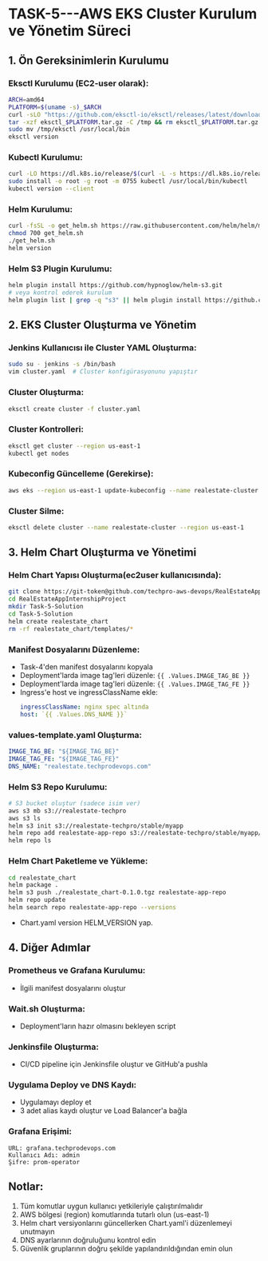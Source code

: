 # TASK-5---AWS EKS Cluster Kurulum ve Yönetim Süreci

## 1. Ön Gereksinimlerin Kurulumu

### Eksctl Kurulumu (EC2-user olarak):
```bash
ARCH=amd64
PLATFORM=$(uname -s)_$ARCH
curl -sLO "https://github.com/eksctl-io/eksctl/releases/latest/download/eksctl_$PLATFORM.tar.gz"
tar -xzf eksctl_$PLATFORM.tar.gz -C /tmp && rm eksctl_$PLATFORM.tar.gz
sudo mv /tmp/eksctl /usr/local/bin
eksctl version
```

### Kubectl Kurulumu:
```bash
curl -LO https://dl.k8s.io/release/$(curl -L -s https://dl.k8s.io/release/stable.txt)/bin/linux/amd64/kubectl
sudo install -o root -g root -m 0755 kubectl /usr/local/bin/kubectl
kubectl version --client
```

### Helm Kurulumu:
```bash
curl -fsSL -o get_helm.sh https://raw.githubusercontent.com/helm/helm/main/scripts/get-helm-3
chmod 700 get_helm.sh
./get_helm.sh
helm version
```

### Helm S3 Plugin Kurulumu:
```bash
helm plugin install https://github.com/hypnoglow/helm-s3.git
# veya kontrol ederek kurulum
helm plugin list | grep -q "s3" || helm plugin install https://github.com/hypnoglow/helm-s3.git
```

## 2. EKS Cluster Oluşturma ve Yönetim

### Jenkins Kullanıcısı ile Cluster YAML Oluşturma:
```bash
sudo su - jenkins -s /bin/bash
vim cluster.yaml  # Cluster konfigürasyonunu yapıştır
```

### Cluster Oluşturma:
```bash
eksctl create cluster -f cluster.yaml
```

### Cluster Kontrolleri:
```bash
eksctl get cluster --region us-east-1
kubectl get nodes
```

### Kubeconfig Güncelleme (Gerekirse):
```bash
aws eks --region us-east-1 update-kubeconfig --name realestate-cluster
```

### Cluster Silme:
```bash
eksctl delete cluster --name realestate-cluster --region us-east-1
```

## 3. Helm Chart Oluşturma ve Yönetimi

### Helm Chart Yapısı Oluşturma(ec2user kullanıcısında):
```bash
git clone https://git-token@github.com/techpro-aws-devops/RealEstateAppInternshipProject.git
cd RealEstateAppInternshipProject
mkdir Task-5-Solution
cd Task-5-Solution
helm create realestate_chart
rm -rf realestate_chart/templates/*
```

### Manifest Dosyalarını Düzenleme:
- Task-4'den manifest dosyalarını kopyala
- Deployment'larda image tag'leri düzenle: `{{ .Values.IMAGE_TAG_BE }}`
- Deployment'larda image tag'leri düzenle: `{{ .Values.IMAGE_TAG_FE }}`
- Ingress'e host ve ingressClassName ekle:
  ```yaml
  ingressClassName: nginx spec altında
  host: `{{ .Values.DNS_NAME }}`
  ```

### values-template.yaml Oluşturma:
```yaml
IMAGE_TAG_BE: "${IMAGE_TAG_BE}"
IMAGE_TAG_FE: "${IMAGE_TAG_FE}"
DNS_NAME: "realestate.techprodevops.com"
```

### Helm S3 Repo Kurulumu:
```bash
# S3 bucket oluştur (sadece isim ver)
aws s3 mb s3://realestate-techpro
aws s3 ls
helm s3 init s3://realestate-techpro/stable/myapp
helm repo add realestate-app-repo s3://realestate-techpro/stable/myapp/
helm repo ls
```

### Helm Chart Paketleme ve Yükleme:
```bash
cd realestate_chart
helm package .
helm s3 push ./realestate_chart-0.1.0.tgz realestate-app-repo
helm repo update
helm search repo realestate-app-repo --versions
```
- Chart.yaml version HELM_VERSION yap.

## 4. Diğer Adımlar

### Prometheus ve Grafana Kurulumu:
- İlgili manifest dosyalarını oluştur

### Wait.sh Oluşturma:
- Deployment'ların hazır olmasını bekleyen script

### Jenkinsfile Oluşturma:
- CI/CD pipeline için Jenkinsfile oluştur ve GitHub'a pushla

### Uygulama Deploy ve DNS Kaydı:
- Uygulamayı deploy et
- 3 adet alias kaydı oluştur ve Load Balancer'a bağla

### Grafana Erişimi:
```
URL: grafana.techprodevops.com
Kullanıcı Adı: admin
Şifre: prom-operator
```

## Notlar:
1. Tüm komutlar uygun kullanıcı yetkileriyle çalıştırılmalıdır
2. AWS bölgesi (region) komutlarında tutarlı olun (us-east-1)
3. Helm chart versiyonlarını güncellerken Chart.yaml'i düzenlemeyi unutmayın
4. DNS ayarlarının doğruluğunu kontrol edin
5. Güvenlik gruplarının doğru şekilde yapılandırıldığından emin olun